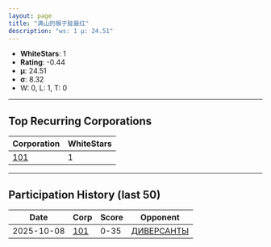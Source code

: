 ```yaml
---
layout: page
title: "满山的猴子腚最红"
description: "ws: 1 μ: 24.51"
---
```

- **WhiteStars**: 1
- **Rating**: -0.44
- **μ**: 24.51  
- **σ**: 8.32
- W: 0, L: 1, T: 0

---

## Top Recurring Corporations

| Corporation | WhiteStars |
| --- | --- |
| [101](https://ws.tsl.rocks/corp/6b4681e994e78199b26297184be90aaf1928c04f6323f02fc316d25729e121e6/) | 1 |

---

## Participation History (last 50)

| Date | Corp | Score | Opponent |
| --- | --- | --- | --- |
| 2025-10-08 | [101](https://ws.tsl.rocks/corp/6b4681e994e78199b26297184be90aaf1928c04f6323f02fc316d25729e121e6/) | 0-35 | [ДИВЕРСАНТЫ](https://ws.tsl.rocks/corp/888c6867d19667e4ed2d1c33723960d52d5f92fd8a93eb6ff380d218604939fb/) |